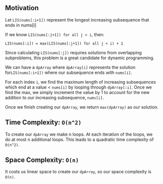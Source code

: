 ## Motivation
Let `LIS(nums[:i+1])` represent the longest increasing subsequence that ends in nums[i]

If we know `LIS(nums[:j+1]) for all j < i`, then:

`LIS(nums[:i]) = max(LIS(nums[:j+1]) for all j < i) + 1`

Since calculating `LIS(nums[:j])` requires solutions from overlapping subproblems, this problem is a great candidate for dynamic programming.

We can have a `dpArray` where `dpArray[i]` represents the solution for`LIS(nums[:i+1])` where our subsequence ends with `nums[i]`. 

For each index `i`, we find the maximum length of increasing subsequences which end at a value < `nums[i]` by looping through `dpArray[:i]`. Once we find the max, we simply increment the value by 1 to account for the new addition to our increasing subsequence, `nums[i]`.

Once we finish creating our `dpArray`, we return `max(dpArray)` as our solution.

## Time Complexity: `O(n^2)`
To create our `dpArray` we make n loops. At each iteration of the loops, we do at most n additional loops. This leads to a quadratic time complexity of `O(n^2)`.

## Space Complexity: `O(n)`
It costs us linear space to create our `dpArray`, so our space complexity is `O(n)`.